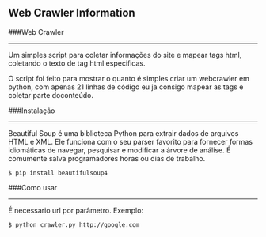 ## Web Crawler Information

###Web Crawler
******
Um simples script para coletar informações do site e mapear tags html, coletando o texto de tag html especificas.

O script foi feito para mostrar o quanto é simples criar um webcrawler em python, com apenas 21 linhas de código eu ja consigo mapear as tags e coletar parte doconteúdo.

###Instalação 
************
Beautiful Soup é uma biblioteca Python para extrair dados de arquivos HTML e XML. Ele funciona com o seu parser favorito para fornecer formas idiomáticas de navegar, pesquisar e modificar a árvore de análise. É comumente salva programadores horas ou dias de trabalho.

    $ pip install beautifulsoup4

###Como usar
************
É necessario url por parâmetro.
Exemplo: 

    $ python crawler.py http://google.com
